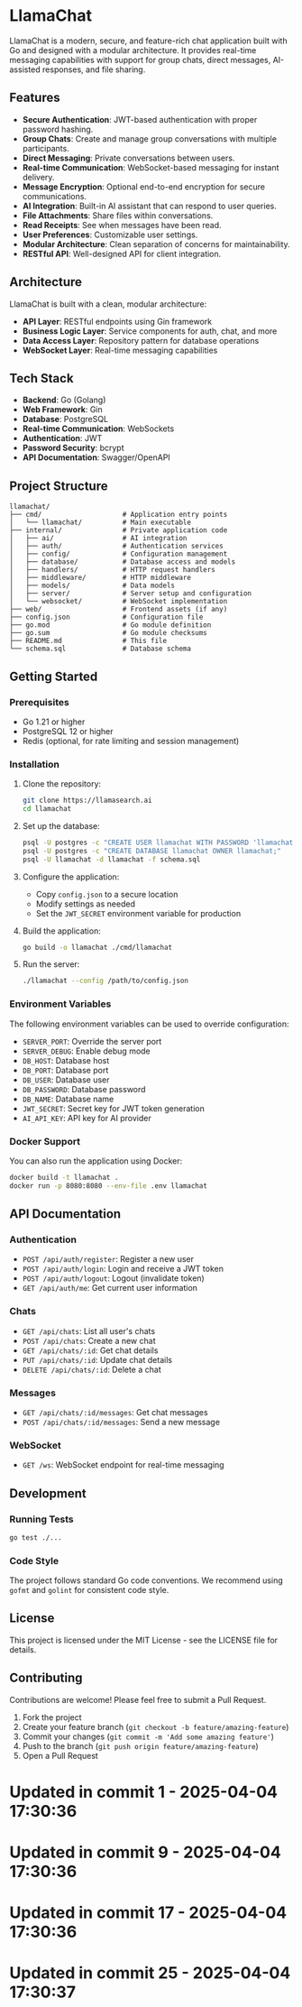 # LlamaChat

LlamaChat is a modern, secure, and feature-rich chat application built with Go and designed with a modular architecture. It provides real-time messaging capabilities with support for group chats, direct messages, AI-assisted responses, and file sharing.

## Features

- **Secure Authentication**: JWT-based authentication with proper password hashing.
- **Group Chats**: Create and manage group conversations with multiple participants.
- **Direct Messaging**: Private conversations between users.
- **Real-time Communication**: WebSocket-based messaging for instant delivery.
- **Message Encryption**: Optional end-to-end encryption for secure communications.
- **AI Integration**: Built-in AI assistant that can respond to user queries.
- **File Attachments**: Share files within conversations.
- **Read Receipts**: See when messages have been read.
- **User Preferences**: Customizable user settings.
- **Modular Architecture**: Clean separation of concerns for maintainability.
- **RESTful API**: Well-designed API for client integration.

## Architecture

LlamaChat is built with a clean, modular architecture:

- **API Layer**: RESTful endpoints using Gin framework
- **Business Logic Layer**: Service components for auth, chat, and more
- **Data Access Layer**: Repository pattern for database operations
- **WebSocket Layer**: Real-time messaging capabilities

## Tech Stack

- **Backend**: Go (Golang)
- **Web Framework**: Gin
- **Database**: PostgreSQL
- **Real-time Communication**: WebSockets
- **Authentication**: JWT
- **Password Security**: bcrypt
- **API Documentation**: Swagger/OpenAPI

## Project Structure

```
llamachat/
├── cmd/                    # Application entry points
│   └── llamachat/          # Main executable
├── internal/               # Private application code
│   ├── ai/                 # AI integration
│   ├── auth/               # Authentication services
│   ├── config/             # Configuration management
│   ├── database/           # Database access and models
│   ├── handlers/           # HTTP request handlers
│   ├── middleware/         # HTTP middleware
│   ├── models/             # Data models
│   ├── server/             # Server setup and configuration
│   └── websocket/          # WebSocket implementation
├── web/                    # Frontend assets (if any)
├── config.json             # Configuration file
├── go.mod                  # Go module definition
├── go.sum                  # Go module checksums
├── README.md               # This file
└── schema.sql              # Database schema
```

## Getting Started

### Prerequisites

- Go 1.21 or higher
- PostgreSQL 12 or higher
- Redis (optional, for rate limiting and session management)

### Installation

1. Clone the repository:
   ```bash
   git clone https://llamasearch.ai
   cd llamachat
   ```

2. Set up the database:
   ```bash
   psql -U postgres -c "CREATE USER llamachat WITH PASSWORD 'llamachat';"
   psql -U postgres -c "CREATE DATABASE llamachat OWNER llamachat;"
   psql -U llamachat -d llamachat -f schema.sql
   ```

3. Configure the application:
   - Copy `config.json` to a secure location
   - Modify settings as needed
   - Set the `JWT_SECRET` environment variable for production

4. Build the application:
   ```bash
   go build -o llamachat ./cmd/llamachat
   ```

5. Run the server:
   ```bash
   ./llamachat --config /path/to/config.json
   ```

### Environment Variables

The following environment variables can be used to override configuration:

- `SERVER_PORT`: Override the server port
- `SERVER_DEBUG`: Enable debug mode
- `DB_HOST`: Database host
- `DB_PORT`: Database port
- `DB_USER`: Database user
- `DB_PASSWORD`: Database password
- `DB_NAME`: Database name
- `JWT_SECRET`: Secret key for JWT token generation
- `AI_API_KEY`: API key for AI provider

### Docker Support

You can also run the application using Docker:

```bash
docker build -t llamachat .
docker run -p 8080:8080 --env-file .env llamachat
```

## API Documentation

### Authentication

- `POST /api/auth/register`: Register a new user
- `POST /api/auth/login`: Login and receive a JWT token
- `POST /api/auth/logout`: Logout (invalidate token)
- `GET /api/auth/me`: Get current user information

### Chats

- `GET /api/chats`: List all user's chats
- `POST /api/chats`: Create a new chat
- `GET /api/chats/:id`: Get chat details
- `PUT /api/chats/:id`: Update chat details
- `DELETE /api/chats/:id`: Delete a chat

### Messages

- `GET /api/chats/:id/messages`: Get chat messages
- `POST /api/chats/:id/messages`: Send a new message

### WebSocket

- `GET /ws`: WebSocket endpoint for real-time messaging

## Development

### Running Tests

```bash
go test ./...
```

### Code Style

The project follows standard Go code conventions. We recommend using `gofmt` and `golint` for consistent code style.

## License

This project is licensed under the MIT License - see the LICENSE file for details.

## Contributing

Contributions are welcome! Please feel free to submit a Pull Request.

1. Fork the project
2. Create your feature branch (`git checkout -b feature/amazing-feature`)
3. Commit your changes (`git commit -m 'Add some amazing feature'`)
4. Push to the branch (`git push origin feature/amazing-feature`)
5. Open a Pull Request 
# Updated in commit 1 - 2025-04-04 17:30:36

# Updated in commit 9 - 2025-04-04 17:30:36

# Updated in commit 17 - 2025-04-04 17:30:36

# Updated in commit 25 - 2025-04-04 17:30:37
